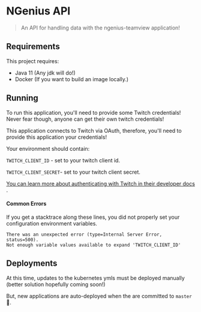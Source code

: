 # NGenius API

> An API for handling data with the ngenius-teamview application!

## Requirements

This project requires:

- Java 11 (Any jdk will do!)
- Docker (If you want to build an image locally.)

## Running

To run this application, you'll need to provide some Twitch credentials!
Never fear though, anyone can get their own twitch credentials!

This application connects to Twitch via OAuth, therefore, you'll need to provide this application
your credentials!

Your environment should contain:

`TWITCH_CLIENT_ID` - set to your twitch client id.

`TWITCH_CLIENT_SECRET`- set to your twitch client secret.

[You can learn more about authenticating with Twitch in their developer docs](https://dev.twitch.tv/docs/authentication/#types-of-tokens)
.

#### Common Errors

If you get a stacktrace along these lines, you did not properly set your configuration environment variables.

```
There was an unexpected error (type=Internal Server Error, status=500).
Not enough variable values available to expand 'TWITCH_CLIENT_ID'
```

## Deployments

At this time, updates to the kubernetes ymls must be deployed manually (better solution hopefully coming soon!)

But, new applications are auto-deployed when the are committed to `master` :tada:.
